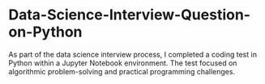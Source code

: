 # Data-Science-Interview-Question-on-Python
As part of the data science interview process, I completed a coding test in Python within a Jupyter Notebook environment. The test focused on algorithmic problem-solving and practical programming challenges. 
